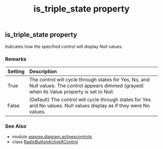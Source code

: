 ﻿---
title: is_triple_state property
second_title: Aspose.Diagram for Python via .NET API References
description: 
type: docs
weight: 160
url: /python-net/aspose.diagram.activexcontrols/radiobuttonactivexcontrol/is_triple_state/
is_root: false
---

## is_triple_state property


Indicates how the specified control will display Null values.
### Remarks 


| Setting | Description |
| :- | :- |
| True| The control will cycle through states for Yes, No, and Null values. The control appears dimmed (grayed) when its Value property is set to Null. |
| False| (Default) The control will cycle through states for Yes and No values. Null values display as if they were No values. |

### See Also
* module [aspose.diagram.activexcontrols](../../)
* class [RadioButtonActiveXControl](/diagram/python-net/aspose.diagram.activexcontrols/radiobuttonactivexcontrol)
